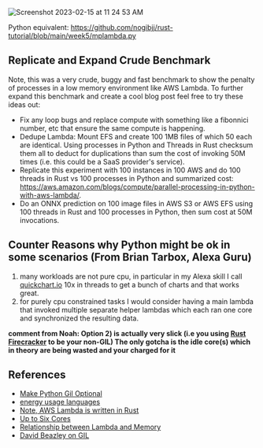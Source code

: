 ![Screenshot 2023-02-15 at 11 24 53 AM](https://user-images.githubusercontent.com/58792/219089277-65420114-6254-4cd9-94d4-f1d24b317a7a.png)

Python equivalent:  https://github.com/nogibjj/rust-tutorial/blob/main/week5/mplambda.py



## Replicate and Expand Crude Benchmark

Note, this was a very crude, buggy and fast benchmark to show the penalty of processes in a low memory environment like AWS Lambda.  To further expand this benchmark and create a cool blog post feel free to try these ideas out:

* Fix any loop bugs and replace compute with something like a fibonnici number, etc that ensure the same compute is happening.
* Dedupe Lambda: Mount EFS and create 100 1MB files of which 50 each are identical.  Using processes in Python and Threads in Rust checksum them all to deduct for duplications than sum the cost of invoking 50M times (i.e. this could be a SaaS provider's service). 
* Replicate this experiment with 100 instances in 100 AWS and do 100 threads in Rust vs 100 processes in Python and summarized cost:  https://aws.amazon.com/blogs/compute/parallel-processing-in-python-with-aws-lambda/.
* Do an ONNX prediction on 100 image files in AWS S3 or AWS EFS using 100 threads in Rust and 100 processes in Python, then sum cost at 50M invocations.

## Counter Reasons why Python might be ok in some scenarios (From Brian Tarbox, Alexa Guru)

1) many workloads are not pure cpu, in particular in my Alexa skill I call [quickchart.io](https://quickchart.io) 10x in threads to get a bunch of charts and that works great.
2) for purely cpu constrained tasks I would consider having a main lambda that invoked multiple separate helper lambdas which each ran one core and synchronized the resulting data.

**comment from Noah:  Option 2) is actually very slick (i.e you using [Rust Firecracker](https://github.com/firecracker-microvm/firecracker) to be your non-GIL)  The only gotcha is the idle core(s) which in theory are being wasted and your charged for it**

## References

* [Make Python Gil Optional](https://peps.python.org/pep-0703/)
* [energy usage languages](https://haslab.github.io/SAFER/scp21.pdf)
* [Note, AWS Lambda is written in Rust](https://aws.amazon.com/blogs/aws/firecracker-lightweight-virtualization-for-serverless-computing/)
* [Up to Six Cores](https://aws.amazon.com/about-aws/whats-new/2020/12/aws-lambda-supports-10gb-memory-6-vcpu-cores-lambda-functions/)
* [Relationship between Lambda and Memory](https://medium.com/@harrisaaron/multithreading-in-lambda-youll-need-to-use-this-much-memory-1ad7d257fbb3)
* [David Beazley on GIL](http://www.dabeaz.com/GIL/)
